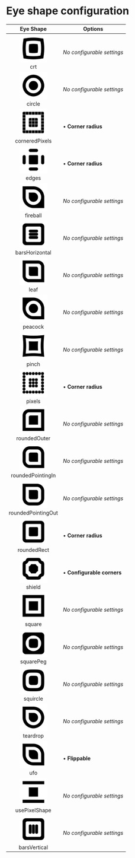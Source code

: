 # Eye shape configuration

|  Eye Shape  |  Options  |
|:-----------:|-----------|
| <a href="./images/crt.png"><img src="./images/crt.png" width="75" /></a><br/>crt | _No configurable settings_ |
| <a href="./images/circle.png"><img src="./images/circle.png" width="75" /></a><br/>circle | _No configurable settings_ |
| <a href="./images/corneredPixels.png"><img src="./images/corneredPixels.png" width="75" /></a><br/>corneredPixels | • __Corner radius__<br/> |
| <a href="./images/edges.png"><img src="./images/edges.png" width="75" /></a><br/>edges | • __Corner radius__<br/> |
| <a href="./images/fireball.png"><img src="./images/fireball.png" width="75" /></a><br/>fireball | _No configurable settings_ |
| <a href="./images/barsHorizontal.png"><img src="./images/barsHorizontal.png" width="75" /></a><br/>barsHorizontal | _No configurable settings_ |
| <a href="./images/leaf.png"><img src="./images/leaf.png" width="75" /></a><br/>leaf | _No configurable settings_ |
| <a href="./images/peacock.png"><img src="./images/peacock.png" width="75" /></a><br/>peacock | _No configurable settings_ |
| <a href="./images/pinch.png"><img src="./images/pinch.png" width="75" /></a><br/>pinch | _No configurable settings_ |
| <a href="./images/pixels.png"><img src="./images/pixels.png" width="75" /></a><br/>pixels | • __Corner radius__<br/> |
| <a href="./images/roundedOuter.png"><img src="./images/roundedOuter.png" width="75" /></a><br/>roundedOuter | _No configurable settings_ |
| <a href="./images/roundedPointingIn.png"><img src="./images/roundedPointingIn.png" width="75" /></a><br/>roundedPointingIn | _No configurable settings_ |
| <a href="./images/roundedPointingOut.png"><img src="./images/roundedPointingOut.png" width="75" /></a><br/>roundedPointingOut | _No configurable settings_ |
| <a href="./images/roundedRect.png"><img src="./images/roundedRect.png" width="75" /></a><br/>roundedRect | • __Corner radius__<br/> |
| <a href="./images/shield.png"><img src="./images/shield.png" width="75" /></a><br/>shield | • __Configurable corners__<br/> |
| <a href="./images/square.png"><img src="./images/square.png" width="75" /></a><br/>square | _No configurable settings_ |
| <a href="./images/squarePeg.png"><img src="./images/squarePeg.png" width="75" /></a><br/>squarePeg | _No configurable settings_ |
| <a href="./images/squircle.png"><img src="./images/squircle.png" width="75" /></a><br/>squircle | _No configurable settings_ |
| <a href="./images/teardrop.png"><img src="./images/teardrop.png" width="75" /></a><br/>teardrop | _No configurable settings_ |
| <a href="./images/ufo.png"><img src="./images/ufo.png" width="75" /></a><br/>ufo | • __Flippable__<br/> |
| <a href="./images/usePixelShape.png"><img src="./images/usePixelShape.png" width="75" /></a><br/>usePixelShape | _No configurable settings_ |
| <a href="./images/barsVertical.png"><img src="./images/barsVertical.png" width="75" /></a><br/>barsVertical | _No configurable settings_ |
